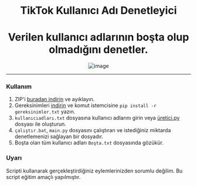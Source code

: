 <br/>
<div align="center">
  
  # TikTok Kullanıcı Adı Denetleyici
  <h1>
Verilen kullanıcı adlarının boşta olup olmadığını denetler.
  </h1>
  
   ![image](https://user-images.githubusercontent.com/51532778/201199234-731bb1d8-5d32-4d24-9d90-88549f01e5da.PNG)
</div>

--------------------------------------

### Kullanım


1. ZIP'i <a href="https://github.com/formalite/TikTok-Kullanici-Adi-Denetleyici/archive/refs/heads/main.zip">buradan indirin</a> ve ayıklayın.
2. Gereksinimleri <a href="https://github.com/formalite/TikTok-Kullanici-Adi-Denetleyici/blob/main/gereksinimler.txt">indirin</a> ve komut istemcisine `pip install -r gereksinimler.txt` yazın.
3. `kullanıcıadları.txt` dosyasına kullanıcı adlarını girin veya <a href="https://github.com/formalite/TikTok-Kullanici-Adi-Denetleyici/blob/main/üretici.py">üretici.py</a> dosyası ile oluşturun.
4. `çalıştır.bat`, `main.py` dosyasını çalıştıran ve istediğiniz miktarda denetlemenizi sağlayan bir dosyadır.
5. Boşta olan tüm kullanıcı adları `Boşta.txt` dosyasında gözükür.

### Uyarı

Scripti kullanarak gerçekleştirdiğiniz eylemlerinizden sorumlu değilim. Bu script eğitim amaçlı yapılmıştır.
